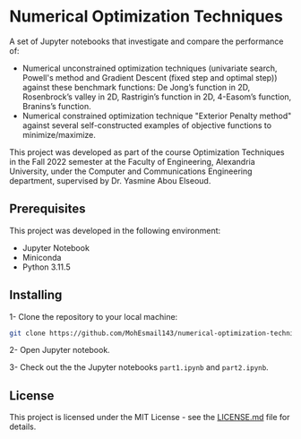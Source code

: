 # Numerical Optimization Techniques

A set of Jupyter notebooks that investigate and compare the performance of:

- Numerical unconstrained optimization techniques (univariate search, Powell's method and Gradient Descent (fixed step and optimal step)) against these benchmark functions: De Jong’s function in 2D, Rosenbrock’s valley in 2D, Rastrigin’s function in 2D, 4-Easom’s function, Branins’s function.
- Numerical constrained optimization technique "Exterior Penalty method" against several self-constructed examples of objective functions to minimize/maximize.

This project was developed as part of the course Optimization Techniques in the Fall 2022 semester at the Faculty of Engineering, Alexandria University, under the Computer and Communications Engineering department, supervised by Dr. Yasmine Abou Elseoud.

## Prerequisites

This project was developed in the following environment:

- Jupyter Notebook
- Miniconda
- Python 3.11.5

## Installing

1- Clone the repository to your local machine:

```bash
git clone https://github.com/MohEsmail143/numerical-optimization-techniques.git
```

2- Open Jupyter notebook.

3- Check out the the Jupyter notebooks `part1.ipynb` and `part2.ipynb`.

## License

This project is licensed under the MIT License - see the [LICENSE.md](LICENSE) file for details.
